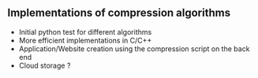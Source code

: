 ## Implementations of compression algorithms
- Initial python test for different algorithms
- More efficient implementations in C/C++
- Application/Website creation using the compression script on the back end
- Cloud storage ?